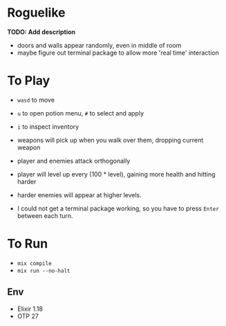 # Roguelike

**TODO: Add description**
- doors and walls appear randomly, even in middle of room
- maybe figure out terminal package to allow more 'real time' interaction

# To Play
- `wasd` to move
- `u` to open potion menu, `#` to select and apply
- `i` to inspect inventory
- weapons will pick up when you walk over them, dropping current weapon
- player and enemies attack orthogonally
- player will level up every (100 * level), gaining more health and hitting harder
- harder enemies will appear at higher levels.

- I could not get a terminal package working, so you have to press `Enter` between each turn.  

# To Run
- `mix compile`
- `mix run --no-halt`

## Env
- Elixir 1.18
- OTP 27

